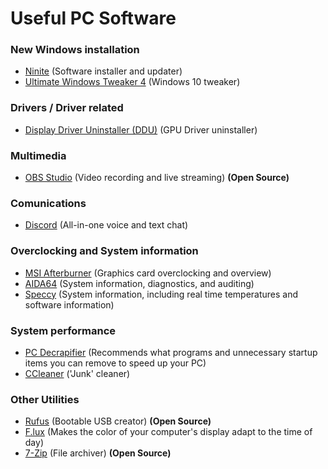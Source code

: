 # Useful PC Software

### New Windows installation

* [Ninite](https://ninite.com/) (Software installer and updater)
* [Ultimate Windows Tweaker 4](http://www.thewindowsclub.com/ultimate-windows-tweaker-4-windows-10) (Windows 10 tweaker)


### Drivers / Driver related

* [Display Driver Uninstaller (DDU)](https://www.wagnardsoft.com/) (GPU Driver uninstaller)

### Multimedia

* [OBS Studio](https://obsproject.com/) (Video recording and live streaming) **(Open Source)**

### Comunications

* [Discord](https://discordapp.com/download) (All-in-one voice and text chat)

### Overclocking and System information

* [MSI Afterburner](https://msi.com/page/afterburner) (Graphics card overclocking and overview)
* [AIDA64](https://www.aida64.com/downloads) (System information, diagnostics, and auditing)
* [Speccy](https://www.piriform.com/speccy/download) (System information, including real time temperatures and software information)

### System performance

* [PC Decrapifier](https://www.pcdecrapifier.com/download) (Recommends what programs and unnecessary startup items you can remove to speed up your PC)
* [CCleaner](https://www.piriform.com/ccleaner/download) ('Junk' cleaner)

### Other Utilities

* [Rufus](http://rufus.akeo.ie/?locale=en_US) (Bootable USB creator) **(Open Source)**
* [F.lux](https://justgetflux.com/) (Makes the color of your computer's display adapt to the time of day)
* [7-Zip](http://www.7-zip.org/download.html) (File archiver) **(Open Source)**
